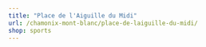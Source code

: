 ```yaml
---
title: "Place de l'Aiguille du Midi"
url: /chamonix-mont-blanc/place-de-laiguille-du-midi/
shop: sports
---
```

